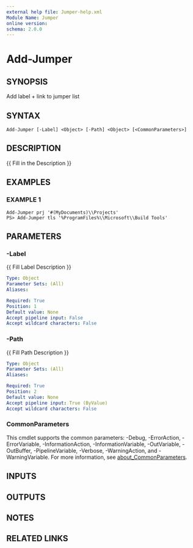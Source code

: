 ```yaml
---
external help file: Jumper-help.xml
Module Name: Jumper
online version:
schema: 2.0.0
---
```


# Add-Jumper

## SYNOPSIS
Add label + link to jumper list

## SYNTAX

```
Add-Jumper [-Label] <Object> [-Path] <Object> [<CommonParameters>]
```

## DESCRIPTION
{{ Fill in the Description }}

## EXAMPLES

### EXAMPLE 1
```
Add-Jumper prj '#(MyDocuments)\\Projects'
PS> Add-Jumper tls '%ProgramFiles%\\Microsoft\\Build Tools'
```

## PARAMETERS

### -Label
{{ Fill Label Description }}

```yaml
Type: Object
Parameter Sets: (All)
Aliases:

Required: True
Position: 1
Default value: None
Accept pipeline input: False
Accept wildcard characters: False
```

### -Path
{{ Fill Path Description }}

```yaml
Type: Object
Parameter Sets: (All)
Aliases:

Required: True
Position: 2
Default value: None
Accept pipeline input: True (ByValue)
Accept wildcard characters: False
```

### CommonParameters
This cmdlet supports the common parameters: -Debug, -ErrorAction, -ErrorVariable, -InformationAction, -InformationVariable, -OutVariable, -OutBuffer, -PipelineVariable, -Verbose, -WarningAction, and -WarningVariable. For more information, see [about_CommonParameters](http://go.microsoft.com/fwlink/?LinkID=113216).

## INPUTS

## OUTPUTS

## NOTES

## RELATED LINKS

